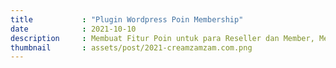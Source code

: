 ```yaml
---
title           : "Plugin Wordpress Poin Membership"
date            : 2021-10-10
description     : Membuat Fitur Poin untuk para Reseller dan Member, Menampilkan Tabel Total Poin sekaligus poin member dan menggunakan Plugin third-party “Ultimate Member” agar Reseller memiliki akses login.
thumbnail       : assets/post/2021-creamzamzam.com.png
---
```

